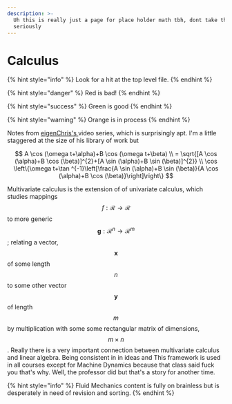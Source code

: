 ```yaml
---
description: >-
  Uh this is really just a page for place holder math tbh, dont take this
  seriously
---
```


# Calculus

{% hint style="info" %}
Look for a hit at the top level file. 
{% endhint %}

{% hint style="danger" %}
Red is bad!
{% endhint %}

{% hint style="success" %}
Green is good
{% endhint %}

{% hint style="warning" %}
Orange is in process
{% endhint %}



Notes from [eigenChris's ](https://www.youtube.com/user/eigenchris)video series, which is surprisingly apt. I'm a little staggered at the size of his library of work but 

$$
A \cos (\omega t+\alpha)+B \cos (\omega t+\beta) \\
= \sqrt{[A \cos (\alpha)+B \cos (\beta)]^{2}+[A \sin (\alpha)+B \sin (\beta)]^{2}} 
\\
\cos \left\{\omega t+\tan ^{-1}\left[\frac{A \sin (\alpha)+B \sin (\beta)}{A \cos (\alpha)+B \cos (\beta)}\right]\right\}
$$

Multivariate calculus is the extension of of univariate calculus, which studies mappings $$f: \mathcal{R} \rightarrow \mathcal{R}$$ to more generic $$\boldsymbol{g}: \mathcal{R}^{n} \rightarrow \mathcal{R}^{m}$$; relating a vector, $$\boldsymbol{x}$$ of some length$$n$$ to some other vector $$\boldsymbol{y}$$of length $$m$$by multiplication with some some rectangular matrix of dimensions,  $$m \times n$$.  Really there is a very important connection between multivariate calculus and linear algebra. Being consistent in in ideas and This framework is used in all courses except for Machine Dynamics because that class said fuck you that's why. Well, the professor did but that's a story for another time. 

{% hint style="info" %}
Fluid Mechanics content is fully on brainless but is desperately in need of revision and sorting. 
{% endhint %}

## 

